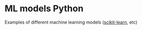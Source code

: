 # ML models Python
Examples of different machine learning models ([scikit-learn](https://scikit-learn.org/stable/), etc)
